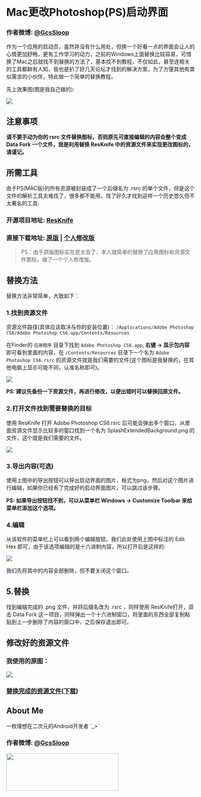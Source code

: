 # Mac更改Photoshop(PS)启动界面

### 作者微博: [@GcsSloop](http://weibo.com/GcsSloop)

作为一个应用的启动页，虽然并没有什么用处，但换一个好看一点的界面会让人的心情更加舒畅，更有工作学习的动力，之前的Windows上面替换比较容易，可惜换了Mac之后就找不到替换的方法了，基本找不到教程，不仅如此，甚至连相关的工具都鲜有人知，我也是扒了好几天论坛才找到的解决方案，为了方便其他有类似需求的小伙伴，特此做一个简单的替换教程。

先上效果图(图是我自己做的):

![](https://raw.githubusercontent.com/GcsSloop/MacDeveloper/res/Skill/res/PsChangeSplash(Mac)/01.png)

## 注意事项

**请不要手动为你的 rsrc 文件替换图标，否则原先可直接编辑的内容会整个变成 Data Fork 一个文件，我是利用替换 ResKnife 中的资源文件来实现更改图标的，请谨记。**


## 所需工具

由于PS(MAC版)的所有资源被封装成了一个后缀名为 .rsrc 的单个文件，但是这个文件的解析工具太难找了，很多都不能用，找了好久才找到这样一个历史悠久但不太著名的工具:

### 开源项目地址: [ResKnife](https://github.com/slobo/ResKnife)

### 直接下载地址: [原版](https://github.com/downloads/slobo/ResKnife/ResKnife%20Cocoa.zip) | [个人修改版](https://raw.githubusercontent.com/GcsSloop/MacDeveloper/res/Skill/res/PsChangeSplash(Mac)/ResKnife%20Cocoa.app.zip)

> PS：由于原版图标实在是太丑了，本人就简单的替换了应用图标和资源文件图标，做了一个个人修改版。

## 替换方法

替换方法非常简单，大致如下：

### 1.找到资源文件

资源文件路径(具体应该取决与你的安装位置)： `/Applications/Adobe Photoshop CS6/Adobe Photoshop CS6.app/Contents/Resources`

在Finder的 `应用程序` 目录下找到 `Adobe Photoshop CS6.app`, **右键 -> 显示包内容** 即可看到里面的内容，在 `/Contents/Resources` 目录下一个名为 `Adobe Photoshop CS6.rsrc` 的资源文件就是我们需要的文件(这个图标是我替换的，在其他电脑上显示可能不同，认准名称即可)。

![](https://raw.githubusercontent.com/GcsSloop/MacDeveloper/res/Skill/res/PsChangeSplash(Mac)/02.png)

**PS: 建议先备份一下资源文件，再进行修改，以便出错时可以替换回原文件。**

### 2.打开文件找到需要替换的目标

使用 ResKnife 打开 Adobe Photoshop CS6.rsrc 后可能会弹出多个窗口，从里面资源文件显示比较多的窗口找到一个名为 SplashExtendedBackground.png 的文件，这个就是我们需要的文件。

![](https://raw.githubusercontent.com/GcsSloop/MacDeveloper/res/Skill/res/PsChangeSplash(Mac)/03.png)

### 3.导出内容(可选)

使用上图中的导出按钮可以导出启动界面的图片，格式为png，然后对这个图片进行编辑，如果你已经有了完成好的启动界面图片，可以跳过该步骤。

**PS: 如果导出按钮找不到，可以从菜单栏 Windows -> Customize Toolbar 来给菜单栏添加这个选项。**

### 4.编辑

从该软件的菜单栏上可以看到两个编辑按钮，我们此处使用上图中标注的 Edit Hex 即可，由于该选项编辑的是十六进制内容，所以打开后是这样的:

![](https://raw.githubusercontent.com/GcsSloop/MacDeveloper/res/Skill/res/PsChangeSplash(Mac)/04.png)

我们先将其中的内容全部删除，但不要关闭这个窗口。

## 5.替换

找到编辑完成的 .png 文件，并将后缀名改为 .rsrc ，同样使用 ResKnife打开，双击 Data Fork 这一项目，同样弹出一个十六进制窗口，将里面的东西全部复制粘贴到上一步删除了内容的窗口中，之后保存退出即可。


## 修改好的资源文件

### 我使用的原图：

![](https://raw.githubusercontent.com/GcsSloop/MacDeveloper/res/Skill/res/PsChangeSplash(Mac)/SplashExtendedBackground.png)

### [替换完成的资源文件(下载)](https://raw.githubusercontent.com/GcsSloop/MacDeveloper/res/Skill/res/PsChangeSplash(Mac)/Adobe%20Photoshop%20CS6.rsrc)

## About Me

一枚理想在二次元的Android开发者 ˊ_>ˋ

### 作者微博: [@GcsSloop](http://weibo.com/GcsSloop)

<a href="https://github.com/GcsSloop/README/blob/master/README.md" target="_blank"> <img src="http://ww4.sinaimg.cn/large/005Xtdi2gw1f1qn89ihu3j315o0dwwjc.jpg" width=300 height=100 /> </a>
